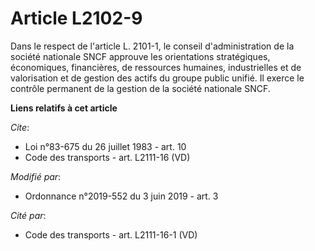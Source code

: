 # Article L2102-9

Dans le respect de l'article L. 2101-1, le conseil d'administration de la société nationale SNCF approuve les orientations
stratégiques, économiques, financières, de ressources humaines, industrielles et de valorisation et de gestion des actifs du
groupe public unifié. Il exerce le contrôle permanent de la gestion de la société nationale SNCF.

**Liens relatifs à cet article**

_Cite_:

  - Loi n°83-675 du 26 juillet 1983 - art. 10
  - Code des transports - art. L2111-16 (VD)

_Modifié par_:

  - Ordonnance n°2019-552 du 3 juin 2019 - art. 3

_Cité par_:

  - Code des transports - art. L2111-16-1 (VD)
